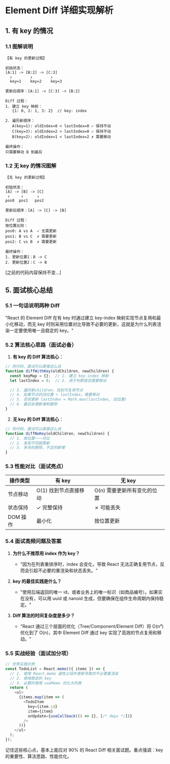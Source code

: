 # Element Diff 详细实现解析

## 1. 有 key 的情况

### 1.1 图解说明

```
【有 key 的更新过程】

初始状态：
[A:1] -> [B:2] -> [C:3]
  ↓        ↓        ↓
  key=1    key=2    key=3

更新后顺序：[A:1] -> [C:3] -> [B:2]

Diff 过程：
1. 建立 key 映射：
   {1: 0, 2: 1, 3: 2}  // key: index

2. 遍历新顺序：
   A(key=1): oldIndex=0 < lastIndex=0 ✓ 保持不动
   C(key=3): oldIndex=2 > lastIndex=0 ✓ 保持不动
   B(key=2): oldIndex=1 < lastIndex=2 ✗ 需要移动

最终操作：
只需要移动 B 到最后
```

### 1.2 无 key 的情况图解

```
【无 key 的更新过程】

初始状态：
[A] -> [B] -> [C]
 ↓     ↓      ↓
pos0  pos1   pos2

更新后顺序：[A] -> [C] -> [B]

Diff 过程：
按位置比较：
pos0: A vs A  ✓ 无需更新
pos1: B vs C  ✗ 需要更新
pos2: C vs B  ✗ 需要更新

最终操作：
1. 更新位置1：B -> C
2. 更新位置2：C -> B
```

[之前的代码内容保持不变...]

## 5. 面试核心总结

### 5.1 一句话说明两种 Diff
"React 的 Element Diff 在有 key 时通过建立 key-index 映射实现节点复用和最小化移动，而无 key 时则采用位置对比导致不必要的更新，这就是为什么列表渲染一定要使用唯一且稳定的 key。"

### 5.2 算法核心思路（面试必备）

1. **有 key 的 Diff 算法核心**：
```javascript
// 伪代码，面试可以直接这么说
function diffWithKey(oldChildren, newChildren) {
  const keyMap = {};  // 1. 建立 key-index 映射
  let lastIndex = 0;  // 2. 用于判断是否需要移动
  
  // 3. 遍历新children，找到可复用节点
  // 4. 如果节点的旧位置 < lastIndex，需要移动
  // 5. 否则更新 lastIndex = Math.max(lastIndex, 旧位置)
  // 6. 最后处理新增和删除
}
```

2. **无 key 的 Diff 算法核心**：
```javascript
// 伪代码，面试可以直接这么说
function diffNoKey(oldChildren, newChildren) {
  // 1. 按位置一一对比
  // 2. 发现不同就更新
  // 3. 多余的删除，不足的新增
}
```

### 5.3 性能对比（面试亮点）

| 操作类型 | 有 key | 无 key |
|---------|--------|--------|
| 节点移动 | O(1) 找到节点直接移动 | O(n) 需要更新所有变化的位置 |
| 状态保持 | ✓ 完整保持 | ✗ 可能丢失 |
| DOM 操作 | 最小化 | 按位置更新 |

### 5.4 面试高频问题及答案

1. **为什么不推荐用 index 作为 key？**
   - "因为在列表重排序时，index 会变化，导致 React 无法正确复用节点，反而会引起不必要的重渲染和状态丢失。"

2. **key 的最佳实践是什么？**
   - "使用后端返回的唯一 id，或者业务上的唯一标识（如商品编号）。如果实在没有，可以用 uuid 或 nanoid 生成，但要确保在组件生命周期内保持稳定。"

3. **Diff 算法的时间复杂度是多少？**
   - "React 通过三个层面的优化（Tree/Component/Element Diff）将 O(n³) 优化到了 O(n)，其中 Element Diff 通过 key 实现了高效的节点复用和移动。"

### 5.5 实战经验（面试加分项）

```javascript
// 优秀实践示例
const TodoList = React.memo(({ items }) => {
  // 1. 使用 React.memo 避免父组件更新导致的不必要重渲染
  // 2. 使用稳定的 key
  // 3. 必要时使用 useMemo 优化大列表
  return (
    <ul>
      {items.map(item => (
        <TodoItem
          key={item.id}
          item={item}
          onUpdate={useCallback(() => {}, [/* deps */])}
        />
      ))}
    </ul>
  );
});
```

记住这些核心点，基本上能应对 90% 的 React Diff 相关面试题。重点强调：key 的重要性、算法思路、性能优化。